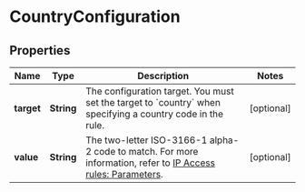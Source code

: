 # CountryConfiguration

## Properties
Name | Type | Description | Notes
------------ | ------------- | ------------- | -------------
**target** | **String** | The configuration target. You must set the target to &#x60;country&#x60; when specifying a country code in the rule. |  [optional]
**value** | **String** | The two-letter ISO-3166-1 alpha-2 code to match. For more information, refer to [IP Access rules: Parameters](https://developers.cloudflare.com/waf/tools/ip-access-rules/parameters/#country). |  [optional]
